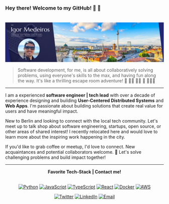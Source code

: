 ### Hey there! Welcome to my GitHub! 👋 👋 </br></br>

<img src="https://raw.githubusercontent.com/irgmedeiros/irgmedeiros/main/Banner.png"/>

> Software development, for me, is all about collaboratively solving problems, using everyone's skills to the max, and having fun along the way. It's like a thrilling escape room adventure! 🧩 💪👫 🧑‍💻 🎉 🏃‍♀️🚪

<hr></hr>


I am a experienced **software engineer | tech lead** with over a decade of experience designing and building **User-Centered Distributed Systems** and **Web Apps**. I'm passionate about building solutions that create real value for users and have meaningful impact.

New to Berlin and looking to connect with the local tech community. Let's meet up to talk shop about software engineering, startups, open source, or other areas of shared interest! I recently relocated here and would love to learn more about the inspiring work happening in the city.

If you'd like to grab coffee or meetup, I'd love to connect. New acquaintances and potential collaborators welcome. 👋 Let's solve challenging problems and build impact together!

---

<div align="center">
<strong>Favorite Tech-Stack | Contact me!</strong>
</div>
</br>

<div align="center">
  
[![Python](https://img.shields.io/badge/-Python-3776AB?style=flat-square&logo=python&logoColor=white)][python]
[![JavaScript](https://img.shields.io/badge/-JavaScript-F7DF1E?style=flat-square&logo=javascript&logoColor=black)][javascript]
[![TypeScript](https://img.shields.io/badge/-TypeScript-3178C6?style=flat-square&logo=typescript&logoColor=white)][typescript]
[![React](https://img.shields.io/badge/-React-61DAFB?style=flat-square&logo=react&logoColor=black)][react]
[![Docker](https://img.shields.io/badge/-Docker-2496ED?style=flat-square&logo=docker&logoColor=white)][docker]
[![AWS](https://img.shields.io/badge/-AWS-232F3E?style=flat-square&logo=amazon-aws&logoColor=white)][aws]

<div align="center">

[![Twitter](https://img.shields.io/badge/-Twitter-1DA1F2?style=flat-square&logo=twitter&logoColor=white)][twitter]
[![LinkedIn](https://img.shields.io/badge/-LinkedIn-2867B2?style=flat-square&logo=linkedin&logoColor=white)][linkedin]
[![Email](https://img.shields.io/badge/-Email-D14836?style=flat-square&logo=gmail&logoColor=white)][email]



[twitter]: https://twitter.com/irgmedeiros
[linkedin]: https://www.linkedin.com/in/igor-medeiros
[email]: mailto:9tj771ynq@mozmail.com
[python]: https://www.python.org/
[javascript]: https://developer.mozilla.org/en-US/docs/Web/JavaScript
[typescript]: https://www.typescriptlang.org/
[react]: https://reactjs.org/
[aws]: https://aws.amazon.com/
[docker]: https://www.docker.com/

